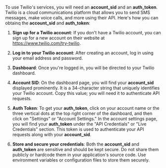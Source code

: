 To use Twilio's services, you will need an __account_sid__ and an __auth_token__. Twilio is a cloud communications platform
that allows you to send SMS messages, make voice calls, and more using their API. Here's how you can obtainq
the __account_sid__ and __auth_token__:

1. **Sign up for a Twilio account**: If you don't have a Twilio account, you can sign up for a new account on their
   website at https://www.twilio.com/try-twilio.

2. **Log in to your Twilio account**: After creating an account, log in using your email address and password.

3. **Dashboard**: Once you're logged in, you will be directed to your Twilio dashboard.

4. **Account SID**: On the dashboard page, you will find your __account_sid__ displayed prominently. It is a 34-character
   string that uniquely identifies your Twilio account. Copy this value; you will need it to authenticate API requests.

5. **Auth Token**: To get your __auth_token__, click on your account name or the three vertical dots at the top right
   corner of the dashboard, and then click on "Settings" or "Account Settings." In the account settings page, you will
   find your __auth_token__ under the "API Credentials" or "Live Credentials" section. This token is used to authenticate
   your API requests along with your __account_sid__.

6. **Store and secure your credentials**: Both the __account_sid__ and __auth_token__ are sensitive and should be kept
   secure. Do not share them publicly or hardcode them in your application's source code. Use environment variables or
   configuration files to store them securely.

